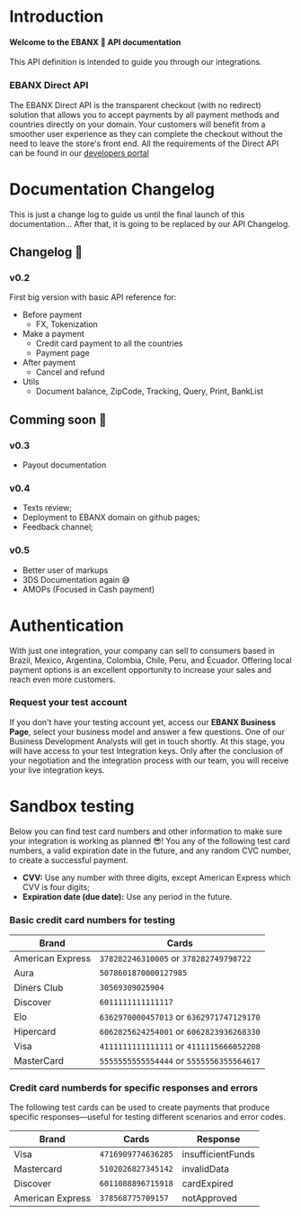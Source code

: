 # Introduction
#### Welcome to the EBANX 🦄 API documentation
This API definition is intended to guide you through our integrations.
### EBANX Direct API
The EBANX Direct API is the transparent checkout (with no redirect) solution that allows you to accept payments by all payment methods and countries directly on your domain. Your customers will benefit from a smoother user experience as they can complete the checkout without the need to leave the store's front end.
All the requirements of the Direct API can be found in our [developers portal](https://developers.ebanx.com/api-reference/ebanx-payment-api/payment-reference/reference-direct-operation/)


# Documentation Changelog

This is just a change log to guide us until the final launch of this documentation... After that, it is going to be replaced by our API Changelog.

## Changelog 👀

### v0.2

First big version with basic API reference for:
- Before payment
    - FX, Tokenization
- Make a payment
    - Credit card payment to all the countries
    - Payment page 
- After payment
    - Cancel and refund 
- Utils
    - Document balance, ZipCode, Tracking, Query, Print, BankList

## Comming soon 💪
### v0.3
- Payout documentation

### v0.4
- Texts review;
- Deployment to EBANX domain on github pages;
- Feedback channel;

### v0.5
- Better user of markups
- 3DS Documentation again 😅
- AMOPs (Focused in Cash payment)



# Authentication
With just one integration, your company can sell to consumers based in Brazil, Mexico, Argentina, Colombia, Chile, Peru, and Ecuador. Offering local payment options is an excellent opportunity to increase your sales and reach even more customers.   


### Request your test account
If you don't have your testing account yet, access our **EBANX Business Page**, select your business model and answer a few questions. One of our Business Development Analysts will get in touch shortly. At this stage, you will have access to your test Integration keys. Only after the conclusion of your negotiation and the integration process with our team, you will receive your live integration keys.  


# Sandbox testing  

Below you can find test card numbers and other information to make sure your integration is working as planned 😎! 
You any of the following test card numbers, a valid expiration date in the future, and any random CVC number, to create a successful payment.

- **CVV:** Use any number with three digits, except American Express which CVV is four digits;  
- **Expiration date (due date):** Use any period in the future.  

### Basic credit card numbers for testing

Brand | Cards
------ | ------
American Express    | `378282246310005` or `378282749798722`  
Aura                | `5078601870000127985`
Diners Club         | `30569309025904`
Discover            | `6011111111111117`
Elo                 | `6362970000457013` or `6362971747129170`
Hipercard           | `6062825624254001` or `6062823936268330`
Visa                | `4111111111111111` or `4111115666052208`
MasterCard          | `5555555555554444` or `5555556355564617`


### Credit card numberds for specific responses and errors

The following test cards can be used to create payments that produce specific responses—useful for testing different scenarios and error codes.

Brand | Cards | Response 
------ | ------ | ------
Visa | `4716909774636285` | insufficientFunds
Mastercard | `5102026827345142` | invalidData
Discover | `6011088896715918` | cardExpired
American Express | `378568775709157` | notApproved
